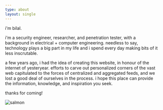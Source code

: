 ```yaml
---
type: about
layout: single
---
```


i'm bilal.

i'm a security engineer, researcher, and penetration tester, with a background in electrical + computer engineering. needless to say, technology plays a big part in my life and i spend every day making bits of it less inscrutable.

a few years ago, i had the idea of creating this website, in honour of the internet of yesteryear. efforts to carve out personalized corners of the vast web capitulated to the forces of centralized and aggregated feeds, and we lost a good deal of ourselves in the process. i hope this place can provide the information, knowledge, and inspiration you seek.

thanks for coming!

![salmon](/IMG_5040.JPG)
